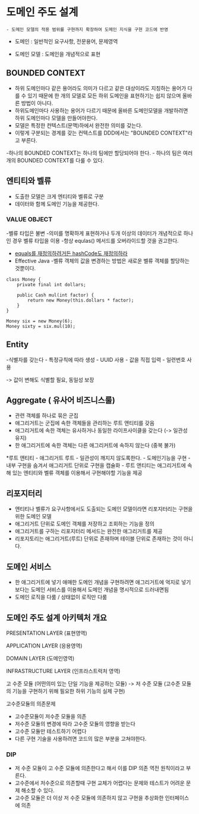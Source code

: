 
# 도메인 주도 설계
	- 도메인 모델의 적용 범위를 구현까지 확장하여 도메인 지식을 구현 코드에 반영

  - 도메인 : 일반적인 요구사항, 전문용어, 문제영역
  
  - 도메인 모델 : 도메인을 개념적으로 표현


## BOUNDED CONTEXT 
	
  - 하위 도메인마다 같은 용어라도 의미가 다르고 같은 대상이라도 지칭하는 용어가 다를 수 있기 때문에 한 개의 모델로 모든 하위 도메인을 표현하기는 쉽지 않으며 올바른 방법이 아니다. 
  - 하위도메인마다 사용하는 용어가 다르기 때문에 올바른 도메인모델을 개발하려면 하위 도메인마다 모델을 만들어야한다. 
  - 모델은 특정한 컨텍스트(문맥)하에서 완전한 의미를 갖는다.
  - 이렇게 구분되는 경계를 갖는 컨텍스트를 DDD에서는 "BOUNDED CONTEXT"라고 부른다. 

  -하나의 BOUNDED  CONTEXT는 하나의 팀에만 할당되어야 한다.
	  - 하나의 팀은 여러 개의 BOUNDED CONTEXT를 다룰 수 있다. 


## 엔티티와 벨류
  - 도출한 모델은 크게 엔티티와 벨류로 구분
  - 데이터와 함께 도메인 기능을 제공한다.

### VALUE OBJECT
  -벨류 타입은 불변
  -의미를 명확하게 표현하거나 두개 이상의 데이터가 개념적으로 하나인 경우 벨류 타입을 이용
  -항상 equlas() 메서드를 오버라이드할 것을 권고한다. 
  - [equals를 재정의하려거든 hashCode도 재정의하라 ](https://woowacourse.github.io/javable/post/2020-07-29-equals-and-hashCode/)
  - Effective Java
  -벨류 객체의 값을 변경하는 방법은 새로운 벨류 객체를 할당하는 것뿐이다. 

```
class Money {
	private final int dollars;

	public Cash mul(int factor) {
		return new Money(this.dollars * factor);
	}
}
```

```
Money six = new Money(6);
Money sixty = six.mul(10);
```

## Entity
  -식별자를 갖는다 
	  - 특정규칙에 따라 생성
	  - UUID 사용
	  - 값을 직접 입력
	  - 일련번호 사용

  -> 값이 변해도 식별할 필요, 동일성 보장

## Aggregate ( 유사어 비즈니스룰) 
  
  - 관련 객체를 하나로 묶은 군집
  - 애그리거트는 군집에 속한 객체들을 관리하는 루트 앤티티를 갖음
  - 애그리거트에 속한 객체는 유사하거나 동일한 라이프사이클을 갖는다 (-> 일관성 유지)
  - 한 애그리거트에 속한 객체는 다른 애그리커트에 속하지 않는다 (중복 불가)

  *루트 앤티티 - 애그리거트 루트
	  - 일관성이 깨지지 않도록한다.
	  - 도메인기능을 구현
	  - 내부 구현을 숨겨서 애그리거트 단위로 구현을 캡슐화
	  - 루트 앤티티는 애그리거트에 속해 있는 엔티티와 벨류 객체를 이용해서 구현해야할 기능을 제공


## 리포지터리
  - 앤티티나 벨류가 요구사항에서도 도출되는 도메인 모델이라면 리포지터리는 구현을 위한 도메인 모델
  - 애그리거트 단위로 도메인 객체를 저장하고 조회하는 기능을 정의
  - 애그리거트를 구하는 리포지터리 메서드는 완전한 애그리거트를 제공
  - 리포지토리는 애그리거트(루트) 단위로 존재하며 테이블 단위로 존재하는 것이 아니다. 

## 도메인 서비스
  - 한 애그리거트에 넣기 애매한 도메인 개념을 구현하려면 애그리거트에 억지로 넣기보다는 도메인 서비스를 이용해서
    도메인 개념을 명시적으로 드러내면됨
  - 도메인 로직을 다룸 / 상태없이 로직만 다룸

## 도메인 주도 설계 아키텍처 개요

  PRESENTATION LAYER (표현영역)
 
  APPLICATION LAYER (응용영역)

  DOMAIN LAYER (도메인영역)

  INFRASTRUCTURE LAYER (인프라스트럭처 영역)


고 수준 모듈 (어떤의미 있는 단일 기능을 제공하는 모듈) -> 저 수준 모듈 (고수준 모듈의 기능을 구현하기 위해 필요한 하위 기능의 실제 구현)

고수준모듈의 의존문제
  - 고수준모듈이 저수준 모듈을 의존
  - 저수준 모듈의 변경에 따라 고수준 모듈의 영향을 받는다
  - 고수준 모듈만 테스트하기 어렵다
  - 다른 구현 기술을 사용하려면 코드의 많은 부분을 고쳐야한다. 

### DIP
  -  저 수준 모듈이 고 수준 모듈에 의존한다고 해서 이를 DIP 의존 역전 원칙이라고 부른다.
  -  고수준에서 저수준으로 의존할때 구현 교체가 어렵다는 문제와 테스트가 어려운 문제 해소할 수 있다.
  -  고수준 모듈은 더 이상 저 수준 모듈에 의존하지 않고 구현을 추상화한 인터페이스에 의존
